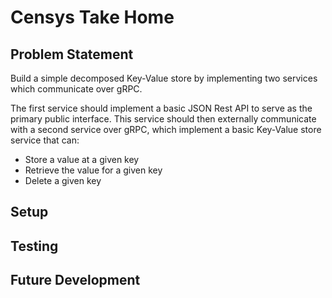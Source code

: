 # Censys Take Home

## Problem Statement
Build a simple decomposed Key-Value store by implementing two services which communicate over gRPC.

The first service should implement a basic JSON Rest API to serve as the primary public interface. This service should then externally communicate with a second service over gRPC, which implement a basic Key-Value store service that can:

- Store a value at a given key
- Retrieve the value for a given key
- Delete a given key

## Setup
## Testing
## Future Development
